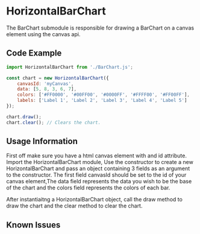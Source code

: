 # HorizontalBarChart
The BarChart submodule is responsible for drawing a BarChart on a canvas element using the canvas api. 

## Code Example
```JavaScript
import HorizontalBarChart from './BarChart.js';

const chart = new HorizontalBarChart({
    canvasId: 'myCanvas',
    data: [5, 8, 3, 6, 7],
    colors: ['#FF0000', '#00FF00', '#0000FF', '#FFFF00', '#FF00FF'],
    labels: ['Label 1', 'Label 2', 'Label 3', 'Label 4', 'Label 5']
});

chart.draw();
chart.clear(); // Clears the chart.
```

## Usage Information

First off make sure you have a html canvas element with and id attribute. Import the HorizontalBarChart module, Use the constructor to create a new HorizontalBarChart and pass an object containing 3 fields as an argument to the constructor. The first field canvasId should be set to the id of your canvas element,The data field represents the data you wish to be the base of the chart and the colors field represents the colors of each bar. 

After instantiaitng a HorizontalBarChart object, call the draw method to draw the chart and the clear method to clear the chart.

## Known Issues
